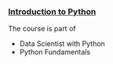 ### [Introduction to Python](https://app.datacamp.com/learn/courses/intro-to-python-for-data-science)

The course is part of 
- Data Scientist with Python
- Python Fundamentals

